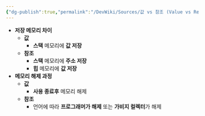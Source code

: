 ```yaml
---
{"dg-publish":true,"permalink":"/DevWiki/Sources/값 vs 참조 (Value vs Reference)/","noteIcon":"","created":"2024-10-09T15:51:12.000+09:00","updated":"2025-07-19T22:56:37.000+09:00"}
---
```



- **저장 메모리 차이**
    - **값**
        - **스택** 메모리에 **값 저장**
    - **참조**
        - **스택** 메모리에 **주소 저장**
        - **힙** 메모리에 **값 저장**
- **메모리 해제 과정**
    - **값**
        - **사용 종료후** 메모리 해제
    - **참조**
        - 언어에 따라 **프로그래머가 해제** 또는 **가비지 컬렉터**가 해제